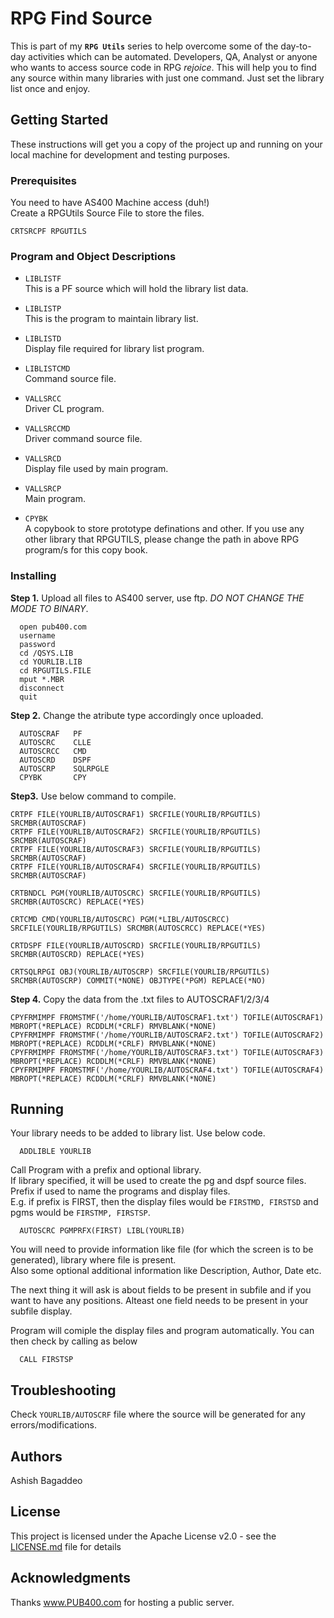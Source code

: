 # RPG Find Source

This is part of my **`RPG Utils`** series to help overcome some of the day-to-day activities which can be automated.
Developers, QA, Analyst or anyone who wants to access source code in RPG _rejoice_. This will help you to find any source within many libraries with just one command. Just set the library list once and enjoy.

## Getting Started

These instructions will get you a copy of the project up and running on your local machine for development and testing purposes.

### Prerequisites

You need to have AS400 Machine access (duh!)  
Create a RPGUtils Source File to store the files.
```
CRTSRCPF RPGUTILS
```

### Program and Object Descriptions  
  
  * `LIBLISTF`  
  This is a PF source which will hold the library list data.  

  * `LIBLISTP`  
  This is the program to maintain library list.  

  * `LIBLISTD`  
  Display file required for library list program.  

  * `LIBLISTCMD`  
  Command source file.    

  * `VALLSRCC`  
  Driver CL program.  

  * `VALLSRCCMD`  
  Driver command source file.  
  
  * `VALLSRCD`  
  Display file used by main program.
  
  * `VALLSRCP`  
  Main program.  
  
  * `CPYBK`  
  A copybook to store prototype definations and other. If you use any other library that RPGUTILS, please change the path in above RPG program/s for this copy book.  


### Installing

**Step 1.**
Upload all files to AS400 server, use ftp. <em>DO NOT CHANGE THE MODE TO BINARY</em>.
```
  open pub400.com
  username
  password
  cd /QSYS.LIB
  cd YOURLIB.LIB
  cd RPGUTILS.FILE
  mput *.MBR
  disconnect
  quit
```
**Step 2.**
Change the atribute type accordingly once uploaded.
```
  AUTOSCRAF   PF      
  AUTOSCRC    CLLE    
  AUTOSCRCC   CMD     
  AUTOSCRD    DSPF    
  AUTOSCRP    SQLRPGLE
  CPYBK       CPY       
```
**Step3.**
Use below command to compile.
```
CRTPF FILE(YOURLIB/AUTOSCRAF1) SRCFILE(YOURLIB/RPGUTILS) SRCMBR(AUTOSCRAF) 
CRTPF FILE(YOURLIB/AUTOSCRAF2) SRCFILE(YOURLIB/RPGUTILS) SRCMBR(AUTOSCRAF) 
CRTPF FILE(YOURLIB/AUTOSCRAF3) SRCFILE(YOURLIB/RPGUTILS) SRCMBR(AUTOSCRAF) 
CRTPF FILE(YOURLIB/AUTOSCRAF4) SRCFILE(YOURLIB/RPGUTILS) SRCMBR(AUTOSCRAF) 

CRTBNDCL PGM(YOURLIB/AUTOSCRC) SRCFILE(YOURLIB/RPGUTILS) SRCMBR(AUTOSCRC) REPLACE(*YES) 

CRTCMD CMD(YOURLIB/AUTOSCRC) PGM(*LIBL/AUTOSCRCC) SRCFILE(YOURLIB/RPGUTILS) SRCMBR(AUTOSCRCC) REPLACE(*YES) 

CRTDSPF FILE(YOURLIB/AUTOSCRD) SRCFILE(YOURLIB/RPGUTILS) SRCMBR(AUTOSCRD) REPLACE(*YES)              

CRTSQLRPGI OBJ(YOURLIB/AUTOSCRP) SRCFILE(YOURLIB/RPGUTILS) SRCMBR(AUTOSCRP) COMMIT(*NONE) OBJTYPE(*PGM) REPLACE(*NO)               

```

**Step 4.** 
Copy the data from the .txt files to AUTOSCRAF1/2/3/4
```
CPYFRMIMPF FROMSTMF('/home/YOURLIB/AUTOSCRAF1.txt') TOFILE(AUTOSCRAF1) MBROPT(*REPLACE) RCDDLM(*CRLF) RMVBLANK(*NONE)
CPYFRMIMPF FROMSTMF('/home/YOURLIB/AUTOSCRAF2.txt') TOFILE(AUTOSCRAF2) MBROPT(*REPLACE) RCDDLM(*CRLF) RMVBLANK(*NONE)
CPYFRMIMPF FROMSTMF('/home/YOURLIB/AUTOSCRAF3.txt') TOFILE(AUTOSCRAF3) MBROPT(*REPLACE) RCDDLM(*CRLF) RMVBLANK(*NONE)
CPYFRMIMPF FROMSTMF('/home/YOURLIB/AUTOSCRAF4.txt') TOFILE(AUTOSCRAF4) MBROPT(*REPLACE) RCDDLM(*CRLF) RMVBLANK(*NONE)
```


## Running

Your library needs to be added to library list. Use below code.
```
  ADDLIBLE YOURLIB
 ```
Call Program with a prefix and optional library.  
If library specified, it will be used to create the pg and dspf source files.  
Prefix if used to name the programs and display files.  
E.g. if prefix is FIRST, then the display files would be `FIRSTMD, FIRSTSD` and pgms would be `FIRSTMP, FIRSTSP`.  
```
  AUTOSCRC PGMPRFX(FIRST) LIBL(YOURLIB)  
```

You will need to provide information like file (for which the screen is to be generated), library where file is present.  
Also some optional additional information like Description, Author, Date etc.  

The next thing it will ask is about fields to be present in subfile and if you want to have any positions.
Alteast one field needs to be present in your subfile display.

Program will comiple the display files and program automatically.
You can then check by calling as below
```
  CALL FIRSTSP
```

## Troubleshooting
Check `YOURLIB/AUTOSCRF` file where the source will be generated for any errors/modifications.

## Authors

Ashish Bagaddeo

## License

This project is licensed under the Apache License v2.0 - see the [LICENSE.md](LICENSE.md) file for details

## Acknowledgments
Thanks www.PUB400.com for hosting a public server.
